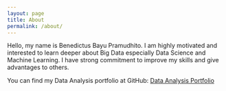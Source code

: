 ```yaml
---
layout: page
title: About
permalink: /about/
---
```


Hello, my name is Benedictus Bayu Pramudhito. I am highly motivated and interested to learn deeper about Big Data especially Data Science and Machine Learning. I have strong commitment to improve my skills and give advantages to others. 

You can find my Data Analysis portfolio at GitHub:
[Data Analysis Portfolio](https://github.com/benedictbayu/Data-Analysis)